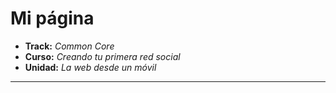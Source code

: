 # Mi página

* **Track:** _Common Core_
* **Curso:** _Creando tu primera red social_
* **Unidad:** _La web desde un móvil_

***

